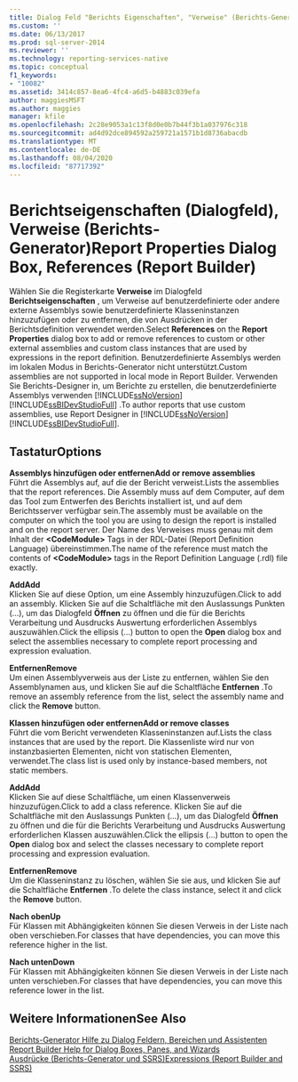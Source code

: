 ```yaml
---
title: Dialog Feld "Berichts Eigenschaften", "Verweise" (Berichts-Generator) | Microsoft-Dokumentation
ms.custom: ''
ms.date: 06/13/2017
ms.prod: sql-server-2014
ms.reviewer: ''
ms.technology: reporting-services-native
ms.topic: conceptual
f1_keywords:
- "10082"
ms.assetid: 3414c857-8ea6-4fc4-a6d5-b4883c039efa
author: maggiesMSFT
ms.author: maggies
manager: kfile
ms.openlocfilehash: 2c28e9053a1c13f8d0e0b7b44f3b1a037976c318
ms.sourcegitcommit: ad4d92dce894592a259721a1571b1d8736abacdb
ms.translationtype: MT
ms.contentlocale: de-DE
ms.lasthandoff: 08/04/2020
ms.locfileid: "87717392"
---
```

# <a name="report-properties-dialog-box-references-report-builder"></a><span data-ttu-id="b703b-102">Berichtseigenschaften (Dialogfeld), Verweise (Berichts-Generator)</span><span class="sxs-lookup"><span data-stu-id="b703b-102">Report Properties Dialog Box, References (Report Builder)</span></span>
  <span data-ttu-id="b703b-103">Wählen Sie die Registerkarte **Verweise** im Dialogfeld **Berichtseigenschaften** , um Verweise auf benutzerdefinierte oder andere externe Assemblys sowie benutzerdefinierte Klasseninstanzen hinzuzufügen oder zu entfernen, die von Ausdrücken in der Berichtsdefinition verwendet werden.</span><span class="sxs-lookup"><span data-stu-id="b703b-103">Select **References** on the **Report Properties** dialog box to add or remove references to custom or other external assemblies and custom class instances that are used by expressions in the report definition.</span></span> <span data-ttu-id="b703b-104">Benutzerdefinierte Assemblys werden im lokalen Modus in Berichts-Generator nicht unterstützt.</span><span class="sxs-lookup"><span data-stu-id="b703b-104">Custom assemblies are not supported in local mode in Report Builder.</span></span> <span data-ttu-id="b703b-105">Verwenden Sie Berichts-Designer in, um Berichte zu erstellen, die benutzerdefinierte Assemblys verwenden [!INCLUDE[ssNoVersion](../includes/ssnoversion-md.md)] [!INCLUDE[ssBIDevStudioFull](../includes/ssbidevstudiofull-md.md)] .</span><span class="sxs-lookup"><span data-stu-id="b703b-105">To author reports that use custom assemblies, use Report Designer in [!INCLUDE[ssNoVersion](../includes/ssnoversion-md.md)] [!INCLUDE[ssBIDevStudioFull](../includes/ssbidevstudiofull-md.md)].</span></span>  
  
## <a name="options"></a><span data-ttu-id="b703b-106">Tastatur</span><span class="sxs-lookup"><span data-stu-id="b703b-106">Options</span></span>  
 <span data-ttu-id="b703b-107">**Assemblys hinzufügen oder entfernen**</span><span class="sxs-lookup"><span data-stu-id="b703b-107">**Add or remove assemblies**</span></span>  
 <span data-ttu-id="b703b-108">Führt die Assemblys auf, auf die der Bericht verweist.</span><span class="sxs-lookup"><span data-stu-id="b703b-108">Lists the assemblies that the report references.</span></span> <span data-ttu-id="b703b-109">Die Assembly muss auf dem Computer, auf dem das Tool zum Entwerfen des Berichts installiert ist, und auf dem Berichtsserver verfügbar sein.</span><span class="sxs-lookup"><span data-stu-id="b703b-109">The assembly must be available on the computer on which the tool you are using to design the report is installed and on the report server.</span></span> <span data-ttu-id="b703b-110">Der Name des Verweises muss genau mit dem Inhalt der **\<CodeModule>** Tags in der RDL-Datei (Report Definition Language) übereinstimmen.</span><span class="sxs-lookup"><span data-stu-id="b703b-110">The name of the reference must match the contents of **\<CodeModule>** tags in the Report Definition Language (.rdl) file exactly.</span></span>  
  
 <span data-ttu-id="b703b-111">**Add**</span><span class="sxs-lookup"><span data-stu-id="b703b-111">**Add**</span></span>  
 <span data-ttu-id="b703b-112">Klicken Sie auf diese Option, um eine Assembly hinzuzufügen.</span><span class="sxs-lookup"><span data-stu-id="b703b-112">Click to add an assembly.</span></span> <span data-ttu-id="b703b-113">Klicken Sie auf die Schaltfläche mit den Auslassungs Punkten (...), um das Dialogfeld **Öffnen** zu öffnen und die für die Berichts Verarbeitung und Ausdrucks Auswertung erforderlichen Assemblys auszuwählen.</span><span class="sxs-lookup"><span data-stu-id="b703b-113">Click the ellipsis (...) button to open the **Open** dialog box and select the assemblies necessary to complete report processing and expression evaluation.</span></span>  
  
 <span data-ttu-id="b703b-114">**Entfernen**</span><span class="sxs-lookup"><span data-stu-id="b703b-114">**Remove**</span></span>  
 <span data-ttu-id="b703b-115">Um einen Assemblyverweis aus der Liste zu entfernen, wählen Sie den Assemblynamen aus, und klicken Sie auf die Schaltfläche **Entfernen** .</span><span class="sxs-lookup"><span data-stu-id="b703b-115">To remove an assembly reference from the list, select the assembly name and click the **Remove** button.</span></span>  
  
 <span data-ttu-id="b703b-116">**Klassen hinzufügen oder entfernen**</span><span class="sxs-lookup"><span data-stu-id="b703b-116">**Add or remove classes**</span></span>  
 <span data-ttu-id="b703b-117">Führt die vom Bericht verwendeten Klasseninstanzen auf.</span><span class="sxs-lookup"><span data-stu-id="b703b-117">Lists the class instances that are used by the report.</span></span> <span data-ttu-id="b703b-118">Die Klassenliste wird nur von instanzbasierten Elementen, nicht von statischen Elementen, verwendet.</span><span class="sxs-lookup"><span data-stu-id="b703b-118">The class list is used only by instance-based members, not static members.</span></span>  
  
 <span data-ttu-id="b703b-119">**Add**</span><span class="sxs-lookup"><span data-stu-id="b703b-119">**Add**</span></span>  
 <span data-ttu-id="b703b-120">Klicken Sie auf diese Schaltfläche, um einen Klassenverweis hinzuzufügen.</span><span class="sxs-lookup"><span data-stu-id="b703b-120">Click to add a class reference.</span></span> <span data-ttu-id="b703b-121">Klicken Sie auf die Schaltfläche mit den Auslassungs Punkten (...), um das Dialogfeld **Öffnen** zu öffnen und die für die Berichts Verarbeitung und Ausdrucks Auswertung erforderlichen Klassen auszuwählen.</span><span class="sxs-lookup"><span data-stu-id="b703b-121">Click the ellipsis (...) button to open the **Open** dialog box and select the classes necessary to complete report processing and expression evaluation.</span></span>  
  
 <span data-ttu-id="b703b-122">**Entfernen**</span><span class="sxs-lookup"><span data-stu-id="b703b-122">**Remove**</span></span>  
 <span data-ttu-id="b703b-123">Um die Klasseninstanz zu löschen, wählen Sie sie aus, und klicken Sie auf die Schaltfläche **Entfernen** .</span><span class="sxs-lookup"><span data-stu-id="b703b-123">To delete the class instance, select it and click the **Remove** button.</span></span>  
  
 <span data-ttu-id="b703b-124">**Nach oben**</span><span class="sxs-lookup"><span data-stu-id="b703b-124">**Up**</span></span>  
 <span data-ttu-id="b703b-125">Für Klassen mit Abhängigkeiten können Sie diesen Verweis in der Liste nach oben verschieben.</span><span class="sxs-lookup"><span data-stu-id="b703b-125">For classes that have dependencies, you can move this reference higher in the list.</span></span>  
  
 <span data-ttu-id="b703b-126">**Nach unten**</span><span class="sxs-lookup"><span data-stu-id="b703b-126">**Down**</span></span>  
 <span data-ttu-id="b703b-127">Für Klassen mit Abhängigkeiten können Sie diesen Verweis in der Liste nach unten verschieben.</span><span class="sxs-lookup"><span data-stu-id="b703b-127">For classes that have dependencies, you can move this reference lower in the list.</span></span>  
  
## <a name="see-also"></a><span data-ttu-id="b703b-128">Weitere Informationen</span><span class="sxs-lookup"><span data-stu-id="b703b-128">See Also</span></span>  
 <span data-ttu-id="b703b-129">[Berichts-Generator Hilfe zu Dialog Feldern, Bereichen und Assistenten](../../2014/reporting-services/report-builder-help-for-dialog-boxes-panes-and-wizards.md) </span><span class="sxs-lookup"><span data-stu-id="b703b-129">[Report Builder Help for Dialog Boxes, Panes, and Wizards](../../2014/reporting-services/report-builder-help-for-dialog-boxes-panes-and-wizards.md) </span></span>  
 [<span data-ttu-id="b703b-130">Ausdrücke &#40;Berichts-Generator und SSRS&#41;</span><span class="sxs-lookup"><span data-stu-id="b703b-130">Expressions &#40;Report Builder and SSRS&#41;</span></span>](report-design/expressions-report-builder-and-ssrs.md)  
  
  
